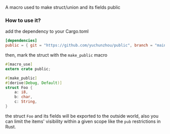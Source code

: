 A macro used to make struct/union and its fields public

### How to use it?

add the dependency to your Cargo.toml

```toml
[dependencies]
public = { git = "https://github.com/yuchunzhou/public", branch = "main" }
```

then, mark the struct with the `make_public` macro

```rust
#[macro_use]
extern crate public;

#[make_public]
#[derive(Debug, Default)]
struct Foo {
    a: i8,
    b: char,
    c: String,
}
```

the struct `Foo` and its fields will be exported to the outside world, also you can limit the items' visibility within a
given scope like the `pub` restrictions in Rust.